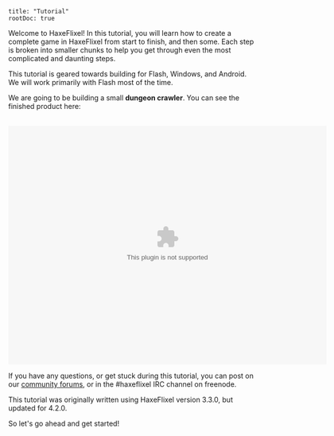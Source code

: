 ```
title: "Tutorial"
rootDoc: true
```

Welcome to HaxeFlixel! In this tutorial, you will learn how to create a complete game in HaxeFlixel from start to finish, and then some. Each step is broken into smaller chunks to help you get through even the most complicated and daunting steps.

This tutorial is geared towards building for Flash, Windows, and Android. We will work primarily with Flash most of the time.

We are going to be building a small **dungeon crawler**. You can see the finished product here:

<br/>
<object width="640" height="480">
    <param name="movie" value="http://haxeflixel.com/demos/swf/TurnBasedRPG.swf">
    <embed src="http://haxeflixel.com/demos/swf/TurnBasedRPG.swf" width="640" height="480">
    </embed>
</object>
<br/>


If you have any questions, or get stuck during this tutorial, you can post on our [community forums](http://forum.haxeflixel.com/), or in the #haxeflixel IRC channel on freenode.

This tutorial was originally written using HaxeFlixel version 3.3.0, but updated for 4.2.0.

So let's go ahead and get started!
